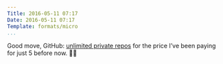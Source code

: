 ```yaml
---
Title: 2016-05-11 07:17
Date: 2016-05-11 07:17
Template: formats/micro
...
```


Good move, GitHub: [unlimited private repos] for the price I’ve been paying for just 5 before now. 👏🏼 

[unlimited private repos]: https://github.com/blog/2164-introducing-unlimited-private-repositories

